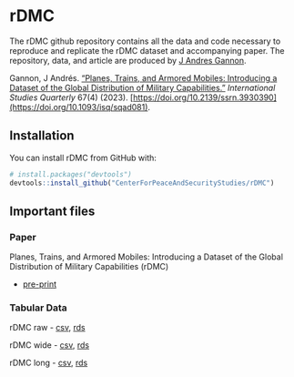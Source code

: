 # rDMC

The rDMC github repository contains all the data and code necessary to reproduce and replicate the rDMC dataset and accompanying paper. The repository, data, and article are produced by [J Andres Gannon](https://jandresgannon.com/).

Gannon, J Andrés. [“Planes, Trains, and Armored Mobiles: Introducing a Dataset of the Global Distribution of Military Capabilities.”](https://academic.oup.com/isq/article/doi/10.1093/isq/sqad081/7284156) _International Studies Quarterly_ 67(4) (2023). [https://doi.org/10.2139/ssrn.3930390](https://doi.org/10.1093/isq/sqad081).

## Installation

You can install rDMC from GitHub with:

``` r
# install.packages("devtools")
devtools::install_github("CenterForPeaceAndSecurityStudies/rDMC")
```

## Important files
### Paper
Planes, Trains, and Armored Mobiles: Introducing a Dataset of the Global Distribution of Military Capabilities (rDMC)
- [pre-print](https://github.com/CenterForPeaceAndSecurityStudies/rDMC/blob/main/paper/rDMC_preprint.pdf)

### Tabular Data
rDMC raw - [csv](https://github.com/CenterForPeaceAndSecurityStudies/rDMC/blob/main/data/rDMC_raw_v1.csv), [rds](https://github.com/CenterForPeaceAndSecurityStudies/rDMC/blob/main/data/rDMC_raw_v1.rds)

rDMC wide - [csv](https://github.com/CenterForPeaceAndSecurityStudies/rDMC/blob/main/data/rDMC_wide_v1.csv), [rds](https://github.com/CenterForPeaceAndSecurityStudies/rDMC/blob/main/data/rDMC_wide_v1.rds)

rDMC long - [csv](https://github.com/CenterForPeaceAndSecurityStudies/rDMC/blob/main/data/rDMC_long_v1.csv), [rds](https://github.com/CenterForPeaceAndSecurityStudies/rDMC/blob/main/data/rDMC_long_v1.rds)

